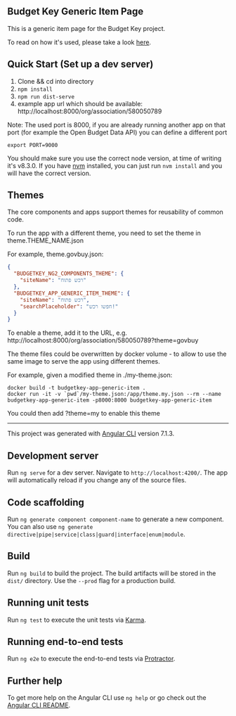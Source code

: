## Budget Key Generic Item Page

This is a generic item page for the Budget Key project.

To read on how it's used, please take a look [here](https://github.com/OpenBudget/BudgetKey/blob/master/documentation/FrontEndDevelopment.md).

## Quick Start (Set up a dev server)
1. Clone && cd into directory
2. `npm install`
3. `npm run dist-serve`
4. example app url which should be available: http://localhost:8000/org/association/580050789

Note: The used port is 8000, if you are already running another app on that port (for example the Open Budget Data API)
you can define a different port
```
export PORT=9000
```

You should make sure you use the correct node version, at time of writing it's v8.3.0. If you have [nvm](https://github.com/creationix/nvm/blob/master/README.md#installation) installed, 
you can just run `nvm install` and you will have the correct version.

## Themes

The core components and apps support themes for reusability of common code.

To run the app with a different theme, you need to set the theme in theme.THEME_NAME.json

For example, theme.govbuy.json:

```json
{
  "BUDGETKEY_NG2_COMPONENTS_THEME": {
    "siteName": "רכש פתוח"
  },
  "BUDGETKEY_APP_GENERIC_ITEM_THEME": {
    "siteName": "רכש פתוח",
    "searchPlaceholder": "חפשו רכש!"
  }
}
```

To enable a theme, add it to the URL, e.g. http://localhost:8000/org/association/580050789?theme=govbuy

The theme files could be overwritten by docker volume - to allow to use the same image to serve the app using different themes.

For example, given a modified theme in ./my-theme.json:

```
docker build -t budgetkey-app-generic-item .
docker run -it -v `pwd`/my-theme.json:/app/theme.my.json --rm --name budgetkey-app-generic-item -p8000:8000 budgetkey-app-generic-item
```

You could then add ?theme=my to enable this theme

--- 

This project was generated with [Angular CLI](https://github.com/angular/angular-cli) version 7.1.3.

## Development server

Run `ng serve` for a dev server. Navigate to `http://localhost:4200/`. The app will automatically reload if you change any of the source files.

## Code scaffolding

Run `ng generate component component-name` to generate a new component. You can also use `ng generate directive|pipe|service|class|guard|interface|enum|module`.

## Build

Run `ng build` to build the project. The build artifacts will be stored in the `dist/` directory. Use the `--prod` flag for a production build.

## Running unit tests

Run `ng test` to execute the unit tests via [Karma](https://karma-runner.github.io).

## Running end-to-end tests

Run `ng e2e` to execute the end-to-end tests via [Protractor](http://www.protractortest.org/).

## Further help

To get more help on the Angular CLI use `ng help` or go check out the [Angular CLI README](https://github.com/angular/angular-cli/blob/master/README.md).
